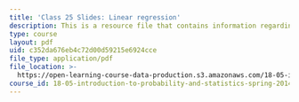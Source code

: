```yaml
---
title: 'Class 25 Slides: Linear regression'
description: This is a resource file that contains information regarding class 25.
type: course
layout: pdf
uid: c352da676eb4c72d00d59215e6924cce
file_type: application/pdf
file_location: >-
  https://open-learning-course-data-production.s3.amazonaws.com/18-05-introduction-to-probability-and-statistics-spring-2014/c352da676eb4c72d00d59215e6924cce_MIT18_05S14_class25-slds-a.pdf
course_id: 18-05-introduction-to-probability-and-statistics-spring-2014
---
```

